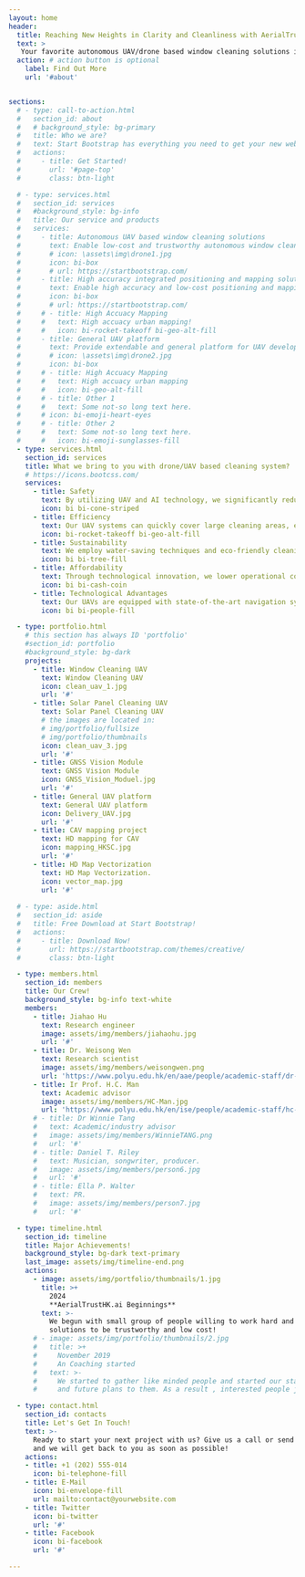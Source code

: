 ```yaml
---
layout: home
header:
  title: Reaching New Heights in Clarity and Cleanliness with AerialTrustHK.ai
  text: >
   Your favorite autonomous UAV/drone based window cleaning solutions in mega cities, such as Hong Kong. Our vision is to revolutionize the window cleaning industry with cutting-edge UAV technology, making it safer, faster, and more sustainable for urban environments.
  action: # action button is optional
    label: Find Out More
    url: '#about'


sections:
  # - type: call-to-action.html
  #   section_id: about
  #   # background_style: bg-primary
  #   title: Who we are?
  #   text: Start Bootstrap has everything you need to get your new website up and running in no time! All of the templates and themes on Start Bootstrap are open source, free to download, and easy to use. No strings attached!
  #   actions:
  #     - title: Get Started!
  #       url: '#page-top'
  #       class: btn-light

  # - type: services.html
  #   section_id: services
  #   #background_style: bg-info
  #   title: Our service and products
  #   services:
  #     - title: Autonomous UAV based window cleaning solutions
  #       text: Enable low-cost and trustworthy autonomous window cleaning and buildings cleaning in mega cities, such as Hong Kong 
  #       # icon: \assets\img\drone1.jpg
  #       icon: bi-box
  #       # url: https://startbootstrap.com/
  #     - title: High accuracy integrated positioning and mapping solutions
  #       text: Enable high accuracy and low-cost positioning and mapping service in diverse scenarios for drones with GNSS, IMU, vision and LiDAR
  #       icon: bi-box
  #       # url: https://startbootstrap.com/
  #     # - title: High Accuacy Mapping
  #     #   text: High accuacy urban mapping!
  #     #   icon: bi-rocket-takeoff bi-geo-alt-fill
  #     - title: General UAV platform
  #       text: Provide extendable and general platform for UAV developers, offering tools to design, test, and deploy UAV systems and modules 
  #       # icon: \assets\img\drone2.jpg
  #       icon: bi-box
  #     # - title: High Accuacy Mapping
  #     #   text: High accuacy urban mapping
  #     #   icon: bi-geo-alt-fill
  #     # - title: Other 1
  #     #   text: Some not-so long text here.
  #     # icon: bi-emoji-heart-eyes
  #     # - title: Other 2
  #     #   text: Some not-so long text here.
  #     #   icon: bi-emoji-sunglasses-fill
  - type: services.html
    section_id: services
    title: What we bring to you with drone/UAV based cleaning system?
    # https://icons.bootcss.com/
    services:
      - title: Safety
        text: By utilizing UAV and AI technology, we significantly reduce the risks associated with high-altitude cleaning, ensuring the safety of both workers and the public. 
        icon: bi bi-cone-striped
      - title: Efficiency
        text: Our UAV systems can quickly cover large cleaning areas, enhancing the overall efficiency of the cleaning process, based on the strong onboard sensing technologies driven by AI. 
        icon: bi-rocket-takeoff bi-geo-alt-fill
      - title: Sustainability
        text: We employ water-saving techniques and eco-friendly cleaning agents to minimize environmental impact.
        icon: bi bi-tree-fill
      - title: Affordability
        text: Through technological innovation, we lower operational costs, offering our clients competitive pricing. 
        icon: bi bi-cash-coin 
      - title: Technological Advantages
        text: Our UAVs are equipped with state-of-the-art navigation systems and efficient cleaning tools, capable of operating reliably in various weather conditions, ensuring top-quality cleaning results. 
        icon: bi bi-people-fill 

  - type: portfolio.html
    # this section has always ID 'portfolio'
    #section_id: portfolio
    #background_style: bg-dark
    projects:
      - title: Window Cleaning UAV 
        text: Window Cleaning UAV
        icon: clean_uav_1.jpg
        url: '#'
      - title: Solar Panel Cleaning UAV
        text: Solar Panel Cleaning UAV
        # the images are located in:
        # img/portfolio/fullsize
        # img/portfolio/thumbnails
        icon: clean_uav_3.jpg
        url: '#'
      - title: GNSS Vision Module
        text: GNSS Vision Module
        icon: GNSS_Vision_Moduel.jpg
        url: '#'
      - title: General UAV platform
        text: General UAV platform
        icon: Delivery_UAV.jpg
        url: '#'
      - title: CAV mapping project
        text: HD mapping for CAV
        icon: mapping_HKSC.jpg
        url: '#'
      - title: HD Map Vectorization
        text: HD Map Vectorization.
        icon: vector_map.jpg
        url: '#'
  
  # - type: aside.html
  #   section_id: aside
  #   title: Free Download at Start Bootstrap!
  #   actions:
  #     - title: Download Now!
  #       url: https://startbootstrap.com/themes/creative/
  #       class: btn-light

  - type: members.html
    section_id: members
    title: Our Crew!
    background_style: bg-info text-white
    members:
      - title: Jiahao Hu
        text: Research engineer
        image: assets/img/members/jiahaohu.jpg
        url: '#'
      - title: Dr. Weisong Wen
        text: Research scientist
        image: assets/img/members/weisongwen.png
        url: 'https://www.polyu.edu.hk/en/aae/people/academic-staff/dr-wen-weisong/'
      - title: Ir Prof. H.C. Man
        text: Academic advisor
        image: assets/img/members/HC-Man.jpg
        url: 'https://www.polyu.edu.hk/en/ise/people/academic-staff/hc-man/'
      # - title: Dr Winnie Tang
      #   text: Academic/industry advisor
      #   image: assets/img/members/WinnieTANG.png
      #   url: '#'
      # - title: Daniel T. Riley
      #   text: Musician, songwriter, producer.
      #   image: assets/img/members/person6.jpg
      #   url: '#'
      # - title: Ella P. Walter
      #   text: PR.
      #   image: assets/img/members/person7.jpg
      #   url: '#'

  - type: timeline.html
    section_id: timeline
    title: Major Achievements!
    background_style: bg-dark text-primary
    last_image: assets/img/timeline-end.png
    actions:
      - image: assets/img/portfolio/thumbnails/1.jpg
        title: >+
          2024
          **AerialTrustHK.ai Beginnings**
        text: >-
          We begun with small group of people willing to work hard and make our
          solutions to be trustworthy and low cost!
      # - image: assets/img/portfolio/thumbnails/2.jpg
      #   title: >+
      #     November 2019
      #     An Coaching started
      #   text: >-
      #     We started to gather like minded people and started our stategies
      #     and future plans to them. As a result , interested people joined us!

  - type: contact.html
    section_id: contacts
    title: Let's Get In Touch!
    text: >-
      Ready to start your next project with us? Give us a call or send us an email
      and we will get back to you as soon as possible!
    actions:
    - title: +1 (202) 555-014
      icon: bi-telephone-fill
    - title: E-Mail
      icon: bi-envelope-fill
      url: mailto:contact@yourwebsite.com
    - title: Twitter
      icon: bi-twitter
      url: '#'
    - title: Facebook
      icon: bi-facebook
      url: '#'

---
```

